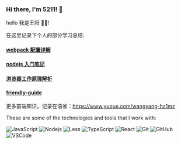 ### Hi there, I'm 5211! 👋

hello 我是王阳 🐱‍🏍!

在这里记录下个人的部分学习总结:

#### [webpack 配置详解](./docs/webpack/webpack.md)

#### [nodejs 入门笔记](https://github.com/wy5211/nodejs_study)

#### [浏览器工作原理解析](https://github.com/wy5211/browser-working-principle)

#### [friendly-guide](https://github.com/wy5211/friendly-guide)

更多前端知识，记录在语雀：https://www.yuque.com/wangyang-hz1mz

These are some of the technologies and tools that I work with:

![JavaScript](https://img.shields.io/badge/-JavaScript-black?style=flat-square&logo=javascript)
![Nodejs](https://img.shields.io/badge/-Nodejs-339933?style=flat-square&logo=Node.js&logoColor=white)
![Less](https://img.shields.io/badge/-Less-CC6699?style=flat-square&logo=less&logoColor=white)
![TypeScript](https://img.shields.io/badge/-TypeScript-007ACC?style=flat-square&logo=typescript&logoColor=white)
![React](https://img.shields.io/badge/-React-007ACC?style=flat-square&logo=react&logoColor=white)
![Git](https://img.shields.io/badge/-Git-black?style=flat-square&logo=git)
![GitHub](https://img.shields.io/badge/-GitHub-181717?style=flat-square&logo=github)
![VSCode](https://img.shields.io/badge/-VSCode-007ACC?style=flat-square&logo=visual-studio-code&logoColor=white)
